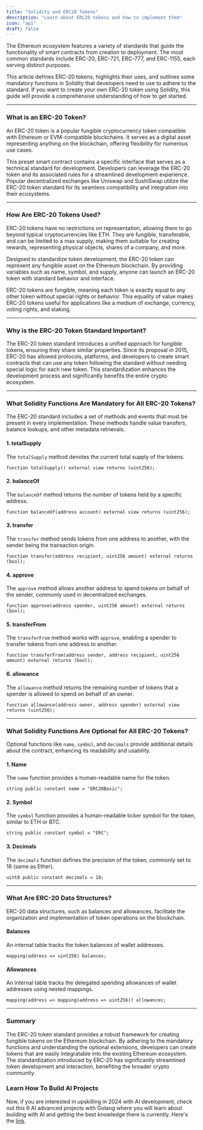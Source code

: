 ```yaml
---
title: "Solidity and ERC20 Tokens"
description: "Learn about ERC20 tokens and how to implement them"
icon: "api"
draft: false
---
```


The Ethereum ecosystem features a variety of standards that guide the functionality of smart contracts from creation to deployment. The most common standards include ERC-20, ERC-721, ERC-777, and ERC-1155, each serving distinct purposes.

This article defines ERC-20 tokens, highlights their uses, and outlines some mandatory functions in Solidity that developers need to use to adhere to the standard. If you want to create your own ERC-20 token using Solidity, this guide will provide a comprehensive understanding of how to get started.

---

### What is an ERC-20 Token?

An ERC-20 token is a popular fungible cryptocurrency token compatible with Ethereum or EVM-compatible blockchains. It serves as a digital asset representing anything on the blockchain, offering flexibility for numerous use cases.

This preset smart contract contains a specific interface that serves as a technical standard for development. Developers can leverage the ERC-20 token and its associated rules for a streamlined development experience. Popular decentralized exchanges like Uniswap and SushiSwap utilize the ERC-20 token standard for its seamless compatibility and integration into their ecosystems.

---

### How Are ERC-20 Tokens Used?

ERC-20 tokens have no restrictions on representation, allowing them to go beyond typical cryptocurrencies like ETH. They are fungible, transferable, and can be limited to a max supply, making them suitable for creating rewards, representing physical objects, shares of a company, and more.

Designed to standardize token development, the ERC-20 token can represent any fungible asset on the Ethereum blockchain. By providing variables such as name, symbol, and supply, anyone can launch an ERC-20 token with standard behavior and interface.

ERC-20 tokens are fungible, meaning each token is exactly equal to any other token without special rights or behavior. This equality of value makes ERC-20 tokens useful for applications like a medium of exchange, currency, voting rights, and staking.

---

### Why is the ERC-20 Token Standard Important?

The ERC-20 token standard introduces a unified approach for fungible tokens, ensuring they share similar properties. Since its proposal in 2015, ERC-20 has allowed protocols, platforms, and developers to create smart contracts that can use any token following the standard without needing special logic for each new token. This standardization enhances the development process and significantly benefits the entire crypto ecosystem.

---

### What Solidity Functions Are Mandatory for All ERC-20 Tokens?

The ERC-20 standard includes a set of methods and events that must be present in every implementation. These methods handle value transfers, balance lookups, and other metadata retrievals.

#### 1. totalSupply

The `totalSupply` method denotes the current total supply of the tokens.

```solidity
function totalSupply() external view returns (uint256);
```

#### 2. balanceOf

The `balanceOf` method returns the number of tokens held by a specific address.

```solidity
function balanceOf(address account) external view returns (uint256);
```

#### 3. transfer

The `transfer` method sends tokens from one address to another, with the sender being the transaction origin.

```solidity
function transfer(address recipient, uint256 amount) external returns (bool);
```

#### 4. approve

The `approve` method allows another address to spend tokens on behalf of the sender, commonly used in decentralized exchanges.

```solidity
function approve(address spender, uint256 amount) external returns (bool);
```

#### 5. transferFrom

The `transferFrom` method works with `approve`, enabling a spender to transfer tokens from one address to another.

```solidity
function transferFrom(address sender, address recipient, uint256 amount) external returns (bool);
```

#### 6. allowance

The `allowance` method returns the remaining number of tokens that a spender is allowed to spend on behalf of an owner.

```solidity
function allowance(address owner, address spender) external view returns (uint256);
```

---

### What Solidity Functions Are Optional for All ERC-20 Tokens?

Optional functions like `name`, `symbol`, and `decimals` provide additional details about the contract, enhancing its readability and usability.

#### 1. Name

The `name` function provides a human-readable name for the token.

```solidity
string public constant name = "ERC20Basic";
```

#### 2. Symbol

The `symbol` function provides a human-readable ticker symbol for the token, similar to ETH or BTC.

```solidity
string public constant symbol = "ERC";
```

#### 3. Decimals

The `decimals` function defines the precision of the token, commonly set to 18 (same as Ether).

```solidity
uint8 public constant decimals = 18;
```

---

### What Are ERC-20 Data Structures?

ERC-20 data structures, such as balances and allowances, facilitate the organization and implementation of token operations on the blockchain.

#### Balances

An internal table tracks the token balances of wallet addresses.

```solidity
mapping(address => uint256) balances;
```

#### Allowances

An internal table tracks the delegated spending allowances of wallet addresses using nested mappings.

```solidity
mapping(address => mapping(address => uint256)) allowances;
```

---

### Summary

The ERC-20 token standard provides a robust framework for creating fungible tokens on the Ethereum blockchain. By adhering to the mandatory functions and understanding the optional extensions, developers can create tokens that are easily integratable into the existing Ethereum ecosystem. The standardization introduced by ERC-20 has significantly streamlined token development and interaction, benefiting the broader crypto community.

### Learn How To Build AI Projects

Now, if you are interested in upskilling in 2024 with AI development, check out this 6 AI advanced projects with Golang where you will learn about building with AI and getting the best knowledge there is currently. Here's the [link](https://akhilsharmatech.gumroad.com/l/zgxqq).
